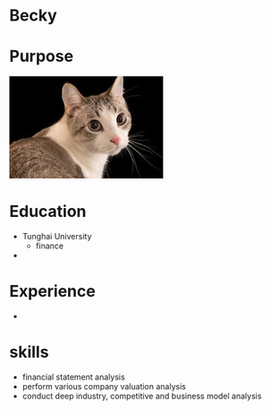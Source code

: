 # Becky

# Purpose
![](cat.jpg)


# Education

- Tunghai University
  - finance
- 

# Experience

- 

# skills
- financial statement analysis
- perform various company valuation analysis
- conduct deep industry, competitive and business model analysis

